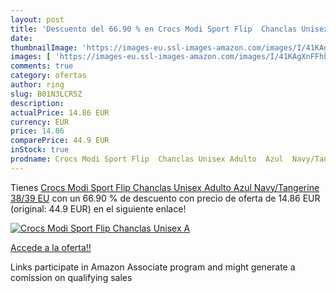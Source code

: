 ```yaml
---
layout: post
title: 'Descuento del 66.90 % en Crocs Modi Sport Flip  Chanclas Unisex A'
date: 
thumbnailImage: 'https://images-eu.ssl-images-amazon.com/images/I/41KAgXnFFhL._SL200_.jpg'
images: [ 'https://images-eu.ssl-images-amazon.com/images/I/41KAgXnFFhL._SL200_.jpg' ]
comments: true
category: ofertas
author: ring
slug: B01N3LCR5Z
description:
actualPrice: 14.86 EUR
currency: EUR
price: 14.86
comparePrice: 44.9 EUR
inStock: true
prodname: Crocs Modi Sport Flip  Chanclas Unisex Adulto  Azul  Navy/Tangerine   38/39 EU
---
```


Tienes [Crocs Modi Sport Flip  Chanclas Unisex Adulto  Azul  Navy/Tangerine   38/39 EU](https://www.amazon.es/dp/B01N3LCR5Z/?tag=tolees-21) con un 66.90 % de descuento con precio de oferta de 14.86 EUR (original: 44.9 EUR) en el siguiente enlace!

[![Crocs Modi Sport Flip  Chanclas Unisex A](https://images-eu.ssl-images-amazon.com/images/I/41KAgXnFFhL._SL200_.jpg)](https://www.amazon.es/dp/B01N3LCR5Z/?tag=tolees-21)

[Accede a la oferta!!](https://www.amazon.es/dp/B01N3LCR5Z/?tag=tolees-21)

Links participate in Amazon Associate program and might generate a comission on qualifying sales


